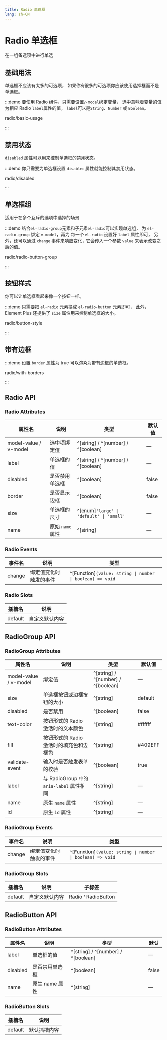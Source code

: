 ```yaml
---
title: Radio 单选框
lang: zh-CN
---
```


# Radio 单选框

在一组备选项中进行单选

## 基础用法

单选框不应该有太多的可选项， 如果你有很多的可选项你应该使用选择框而不是单选框。

:::demo 要使用 Radio 组件，只需要设置`v-model`绑定变量， 选中意味着变量的值为相应 Radio `label`属性的值， `label`可以是`String`、`Number` 或 `Boolean`。

radio/basic-usage

:::

## 禁用状态

`disabled` 属性可以用来控制单选框的禁用状态。

:::demo 你只需要为单选框设置 `disabled` 属性就能控制其禁用状态。

radio/disabled

:::

## 单选框组

适用于在多个互斥的选项中选择的场景

:::demo 结合`el-radio-group`元素和子元素`el-radio`可以实现单选组， 为 `el-radio-group` 绑定 `v-model`，再为 每一个 `el-radio` 设置好 `label` 属性即可， 另外，还可以通过 `change` 事件来响应变化，它会传入一个参数 `value` 来表示改变之后的值。

radio/radio-button-group

:::

## 按钮样式

你可以让单选框看起来像一个按钮一样。

:::demo 只需要把 `el-radio` 元素换成 `el-radio-button` 元素即可， 此外，Element Plus 还提供了 `size` 属性用来控制单选框的大小。

radio/button-style

:::

## 带有边框

:::demo 设置 `border` 属性为 true 可以渲染为带有边框的单选框。

radio/with-borders

:::

## Radio API

### Radio Attributes

| 属性名                   | 说明           | 类型                                         | 默认值   |
| --------------------- | ------------ | ------------------------------------------ | ----- |
| model-value / v-model | 选中项绑定值       | ^[string] / ^[number] / ^[boolean]         | —     |
| label                 | 单选框的值        | ^[string] / ^[number] / ^[boolean]         | —     |
| disabled              | 是否禁用单选框      | ^[boolean]                                 | false |
| border                | 是否显示边框       | ^[boolean]                                 | false |
| size                  | 单选框的尺寸       | ^[enum]`'large' \| 'default' \| 'small'` | —     |
| name                  | 原始 `name` 属性 | ^[string]                                  | —     |

### Radio Events

| 事件名    | 说明          | 类型                                                             |
| ------ | ----------- | -------------------------------------------------------------- |
| change | 绑定值变化时触发的事件 | ^[Function]`(value: string \| number \| boolean) => void` |

### Radio Slots

| 插槽名     | 说明      |
| ------- | ------- |
| default | 自定义默认内容 |

## RadioGroup API

### RadioGroup Attributes

| 属性名                   | 说明                                | 类型                                 | 默认值     |
| --------------------- | --------------------------------- | ---------------------------------- | ------- |
| model-value / v-model | 绑定值                               | ^[string] / ^[number] / ^[boolean] | —       |
| size                  | 单选框按钮或边框按钮的大小                     | ^[string]                          | default |
| disabled              | 是否禁用                              | ^[boolean]                         | false   |
| text-color            | 按钮形式的 Radio 激活时的文本颜色              | ^[string]                          | #ffffff |
| fill                  | 按钮形式的 Radio 激活时的填充色和边框色           | ^[string]                          | #409EFF |
| validate-event        | 输入时是否触发表单的校验                      | ^[boolean]                         | true    |
| label<A11yTag />      | 与 RadioGroup 中的 `aria-label` 属性相同 | ^[string]                          | —       |
| name                  | 原生 `name` 属性                      | ^[string]                          | —       |
| id                    | 原生 `id` 属性                        | ^[string]                          | —       |

### RadioGroup Events

| 事件名    | 说明          | 类型                                                             |
| ------ | ----------- | -------------------------------------------------------------- |
| change | 绑定值变化时触发的事件 | ^[Function]`(value: string \| number \| boolean) => void` |

### RadioGroup Slots

| 插槽名     | 说明      | 子标签                 |
| ------- | ------- | ------------------- |
| default | 自定义默认内容 | Radio / RadioButton |

## RadioButton API

### RadioButton Attributes

| 属性名      | 说明         | 类型                                 | 默认    |
| -------- | ---------- | ---------------------------------- | ----- |
| label    | 单选框的值      | ^[string] / ^[number] / ^[boolean] | —     |
| disabled | 是否禁用单选框    | ^[boolean]                         | false |
| name     | 原生 name 属性 | ^[string]                          | —     |

### RadioButton Slots

| 插槽名     | 说明     |
| ------- | ------ |
| default | 默认插槽内容 |
